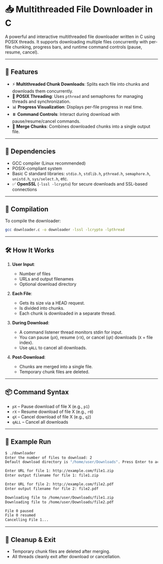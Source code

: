 # 📥 Multithreaded File Downloader in C

A powerful and interactive multithreaded file downloader written in C using POSIX threads. It supports downloading multiple files concurrently with per-file chunking, progress bars, and runtime command controls (pause, resume, cancel).

---

## 🚀 Features

- ⚡ **Multithreaded Chunk Downloads**: Splits each file into chunks and downloads them concurrently.
- 🧵 **POSIX Threading**: Uses `pthread` and semaphores for managing threads and synchronization.
- 📊 **Progress Visualization**: Displays per-file progress in real time.
- ⏸️ **Command Controls**: Interact during download with pause/resume/cancel commands.
- 📂 **Merge Chunks**: Combines downloaded chunks into a single output file.

---

## 🧰 Dependencies

- GCC compiler (Linux recommended)
- POSIX-compliant system
- Basic C standard libraries: `stdio.h`, `stdlib.h`, `pthread.h`, `semaphore.h`, `unistd.h`, `sys/select.h`, etc.
- ✅ **OpenSSL** (`-lssl -lcrypto`) for secure downloads and SSL-based connections

---

## 🔧 Compilation

To compile the downloader:

```bash
gcc downloader.c -o downloader -lssl -lcrypto -lpthread
```

---

## 🛠️ How It Works

1. **User Input**:
   - Number of files
   - URLs and output filenames
   - Optional download directory

2. **Each File**:
   - Gets its size via a HEAD request.
   - Is divided into chunks.
   - Each chunk is downloaded in a separate thread.

3. **During Download**:
   - A command listener thread monitors stdin for input.
   - You can pause (`pX`), resume (`rX`), or cancel (`qX`) downloads (`X` = file index).
   - Use `qALL` to cancel all downloads.

4. **Post-Download**:
   - Chunks are merged into a single file.
   - Temporary chunk files are deleted.

---

## 📦 Command Syntax

- `pX` – Pause download of file X (e.g., `p1`)
- `rX` – Resume download of file X (e.g., `r0`)
- `qX` – Cancel download of file X (e.g., `q2`)
- `qALL` – Cancel all downloads

---

## 🧪 Example Run

```bash
$ ./downloader
Enter the number of files to download: 2
Default download directory is "/home/user/Downloads". Press Enter to accept or type a different directory:

Enter URL for file 1: http://example.com/file1.zip
Enter output filename for file 1: file1.zip

Enter URL for file 2: http://example.com/file2.pdf
Enter output filename for file 2: file2.pdf

Downloading file to /home/user/Downloads/file1.zip
Downloading file to /home/user/Downloads/file2.pdf

File 0 paused
File 0 resumed
Cancelling File 1...
```

---

## 🧼 Cleanup & Exit

- Temporary chunk files are deleted after merging.
- All threads cleanly exit after download or cancellation.


